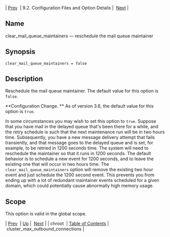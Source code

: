 | [Prev](conf.ref.chroot)  | 9.2. Configuration Files and Option Details |  [Next](conf.ref.cluster_max_outbound_connections.php) |

<a name="conf.ref.clear_mail_queue_maintainers"></a>
## Name

clear_mail_queue_maintainers — reschedule the mail queue maintainer

## Synopsis

`clear_mail_queue_maintainers = false`

<a name="idp8546752"></a>
## Description

Reschedule the mail queue maintainer. The default value for this option is `false`.

**Configuration Change. ** As of version 3.6, the default value for this option is `true`.

In some circumstances you may wish to set this option to `true`. Suppose that you have mail in the delayed queue that's been there for a while, and the retry schedule is such that the next maintenance run will be in two hours time. Subsequently, you have a new message delivery attempt that fails transiently, and that message goes to the delayed queue and is set, for example, to be retried in 1200 seconds time. The system will need to reschedule the maintainer so that it runs in 1200 seconds. The default behavior is to schedule a new event for 1200 seconds, and to leave the existing one that will occur in two hours time. The `clear_mail_queue_maintainers` option will remove the existing two hour event and just schedule the 1200 second event. This prevents you from ending up with a lot of redundant maintainer events scheduled for a given domain, which could potentially cause abnormally high memory usage.

<a name="idp8553136"></a>
## Scope

This option is valid in the global scope.

| [Prev](conf.ref.chroot)  | [Up](conf.ref.files.php) |  [Next](conf.ref.cluster_max_outbound_connections.php) |
| chroot  | [Table of Contents](index) |  cluster_max_outbound_connections |
